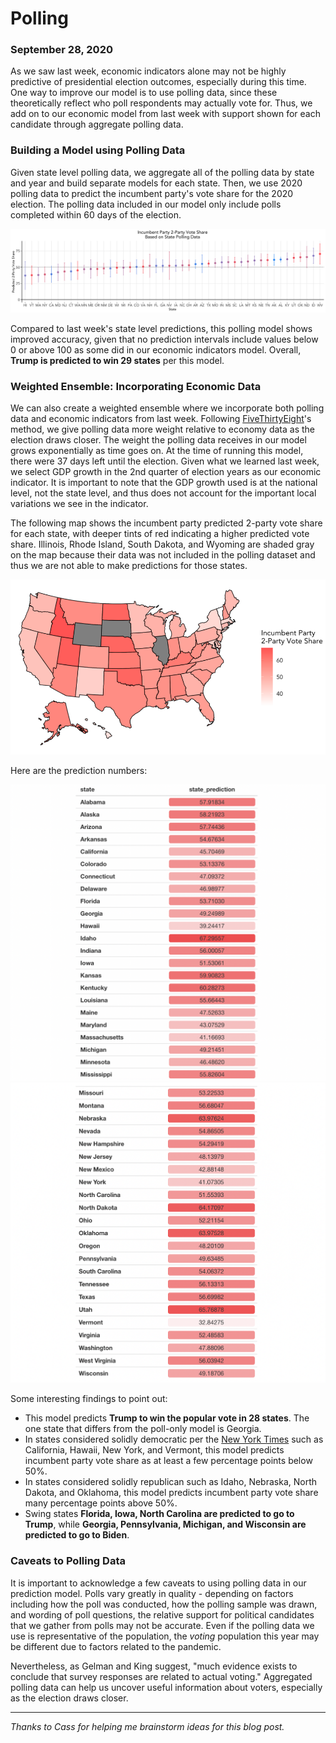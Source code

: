 # Polling
### September 28, 2020

As we saw last week, economic indicators alone may not be highly predictive of presidential election outcomes, especially during this time. One way to improve our model is to use polling data, since these theoretically reflect who poll respondents may actually vote for. Thus, we add on to our economic model from last week with support shown for each candidate through aggregate polling data.

### Building a Model using Polling Data

Given state level polling data, we aggregate all of the polling data by state and year and build separate models for each state. Then, we use 2020 polling data to predict the incumbent party's vote share for the 2020 election. The polling data included in our model only include polls completed within 60 days of the election.

![Prediction Intervals](../figures/poll_model_state.png)

Compared to last week's state level predictions, this polling model shows improved accuracy, given that no prediction intervals include values below 0 or above 100 as some did in our economic indicators model. Overall, **Trump is predicted to win 29 states** per this model.

### Weighted Ensemble: Incorporating Economic Data

We can also create a weighted ensemble where we incorporate both polling data and economic indicators from last week. Following [FiveThirtyEight](https://projects.fivethirtyeight.com/2020-election-forecast/)'s method, we give polling data more weight relative to economy data as the election draws closer. The weight the polling data receives in our model grows exponentially as time goes on. At the time of running this model, there were 37 days left until the election. Given what we learned last week, we select GDP growth in the 2nd quarter of election years as our economic indicator. It is important to note that the GDP growth used is at the national level, not the state level, and thus does not account for the important local variations we see in the indicator.

The following map shows the incumbent party predicted 2-party vote share for each state, with deeper tints of red indicating a higher predicted vote share. Illinois, Rhode Island, South Dakota, and Wyoming are shaded gray on the map because their data was not included in the polling dataset and thus we are not able to make predictions for those states.

![Predictions Map](../figures/ensemble_model_state_map.png)

Here are the prediction numbers:

![Predictions Table](../figures/state_predictions_table1.png)
![Predictions Table](../figures/state_predictions_table2.png)

Some interesting findings to point out:
* This model predicts **Trump to win the popular vote in 28 states**. The one state that differs from the poll-only model is Georgia.
* In states considered solidly democratic per the [New York Times](https://www.nytimes.com/interactive/2020/us/elections/election-states-biden-trump.html) such as California, Hawaii, New York, and Vermont, this model predicts incumbent party vote share as at least a few percentage points below 50%.
* In states considered solidly republican such as Idaho, Nebraska, North Dakota, and Oklahoma, this model predicts incumbent party vote share many percentage points above 50%.
* Swing states **Florida, Iowa, North Carolina are predicted to go to Trump**, while **Georgia, Pennsylvania, Michigan, and Wisconsin are predicted to go to Biden**. 

### Caveats to Polling Data

It is important to acknowledge a few caveats to using polling data in our prediction model. Polls vary greatly in quality - depending on factors including how the poll was conducted, how the polling sample was drawn, and wording of poll questions, the relative support for political candidates that we gather from polls may not be accurate. Even if the polling data we use is representative of the population, the _voting_ population this year may be different due to factors related to the pandemic.

Nevertheless, as Gelman and King suggest, "much evidence exists to conclude that survey responses are related to actual voting." Aggregated polling data can help us uncover useful information about voters, especially as the election draws closer.

<hr>

*Thanks to Cass for helping me brainstorm ideas for this blog post.*
